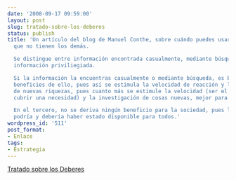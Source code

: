 ```yaml
---
date: '2008-09-17 09:59:00'
layout: post
slug: tratado-sobre-los-deberes
status: publish
title: 'Un artículo del blog de Manuel Conthe, sobre cuándo puedes usar una información
  que no tienen los demás.

  Se distingue entre información encontrada casualmente, mediante búsqueda, o mediante
  información priviliegiada.

  Si la información la encuentras casualmente o mediante búsqueda, es bueno que te
  beneficies de ello, pues así se estimula la velocidad de reacción y la búsqueda
  de nuevas riquezas, pues cuanto más se estimule la velocidad (ser el primero en
  cubrir una necesidad) y la investigación de cosas nuevas, mejor para todos.

  En el tercero, no se deriva ningún beneficio para la sociedad, pues la información
  podría y debería haber estado disponible para todos.'
wordpress_id: '511'
post_format:
- Enlace
tags:
- Estrategia
---
```


[Tratado sobre los Deberes](http://app2.expansion.com/blogs/web/conthe.html?opcion=1&codPost=50264)
